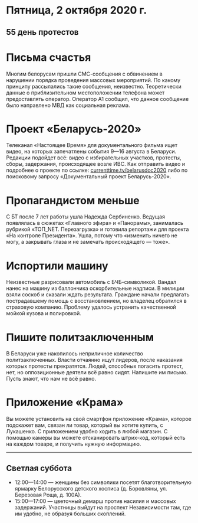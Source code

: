 # Пятница, 2 октября 2020 г.
## 55 день протестов

# Письма счастья

Многим белорусам пришли СМС-сообщения с обвинением в нарушении порядка проведения массовых мероприятий. По какому принципу рассылались такие сообщения, неизвестно. Теоретически данные о приблизительном местоположении телефона может предоставлять оператор. Оператор A1 сообщил, что данное сообщение было направлено МВД как социальная реклама.

# Проект «Беларусь-2020»

Телеканал «Настоящее Время» для документального фильма ищет видео, на которых запечатлены события 9—16 августа в Беларуси. Редакции подойдет всё: видео с избирательных участков, протесты, сборы, задержания, происходящее возле ИВС. Как отправить видео и подробнее о проекте по ссылке: [currenttime.tv/belarusdoc2020](https://www.currenttime.tv/belarusdoc2020) либо по поисковому запросу «Документальный проект Беларусь-2020».

# Пропагандистом меньше

С БТ после 7 лет работы ушла Надежда Сербиненко. Ведущая появлялась в сюжетах «Главного эфира» и «Панорамы», занималась рубрикой «ТОП\_NET. Перезагрузка» и готовила репортажи для проекта «На контроле Президента». Ушла, потому что «изменить ничего не могу, а закрывать глаза и не замечать происходящего — тоже».

# Испортили машину

Неизвестные разрисовали автомобиль с БЧБ-символикой. Вандал нанес на машину из баллончика оскорбительные надписи. В милиции взяли соскоб и сказали ждать результата. Граждане начали предлагать пострадавшему помощь с восстановлением, но владелец обратился в страховую компанию. Проблему удалось устранить качественной мойкой кузова и полировкой.

# Пишите политзаключенным

В Беларуси уже накопилось неприличное количество политзаключенных. Власти отчаянно ищут лидеров, после наказания которых протесты прекратятся. Людей, способных погасить протест, нет, но оппозиционные деятели всё равно сидят. Напишите им письмо. Пусть знают, что нам не всё равно.

# Приложение «Крама»

Вы можете установить на свой смартфон приложение «Крама», которое подскажет вам, связан ли товар, который вы хотите купить, с Лукашенко. С приложением удобно ходить в любой магазин. С помощью камеры вы можете отсканировать штрих-код, который есть на каждом товаре, и получить нужную информацию.

---

## Светлая суббота

- 12:00—14:00 — женщины без символики посетят благотворительную ярмарку Белорусского детского хосписа \(д. Боровляны, ул. Березовая Роща, д. 100А\).
- 15:00—17:00 — цветочный демарш против насилия и массовых задержаний. Участницы выйдут на проспект Независимости там, где им удобно, не образуя больших скоплений.
